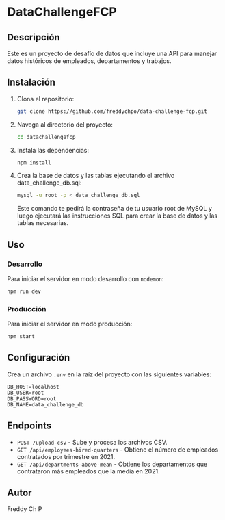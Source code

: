 # DataChallengeFCP

## Descripción
Este es un proyecto de desafío de datos que incluye una API para manejar datos históricos de empleados, departamentos y trabajos.

## Instalación

1. Clona el repositorio:
   ```bash
   git clone https://github.com/freddychpo/data-challenge-fcp.git
   ```
2. Navega al directorio del proyecto:
   ```bash
   cd datachallengefcp
   ```
3. Instala las dependencias:
   ```bash
   npm install
   ```
4. Crea la base de datos y las tablas ejecutando el archivo data_challenge_db.sql:
   ```bash
   mysql -u root -p < data_challenge_db.sql
   ```
   Este comando te pedirá la contraseña de tu usuario root de MySQL y luego ejecutará las instrucciones SQL para crear la base de datos y las tablas necesarias.

## Uso

### Desarrollo

Para iniciar el servidor en modo desarrollo con `nodemon`:
   ```bash
   npm run dev
   ```

### Producción

Para iniciar el servidor en modo producción:
   ```bash
   npm start
   ```

## Configuración

Crea un archivo `.env` en la raíz del proyecto con las siguientes variables:
   ```plaintext
   DB_HOST=localhost
   DB_USER=root
   DB_PASSWORD=root
   DB_NAME=data_challenge_db
   ```

## Endpoints

- `POST /upload-csv` - Sube y procesa los archivos CSV.
- `GET /api/employees-hired-quarters` - Obtiene el número de empleados contratados por trimestre en 2021.
- `GET /api/departments-above-mean` - Obtiene los departamentos que contrataron más empleados que la media en 2021.

## Autor
Freddy Ch P
